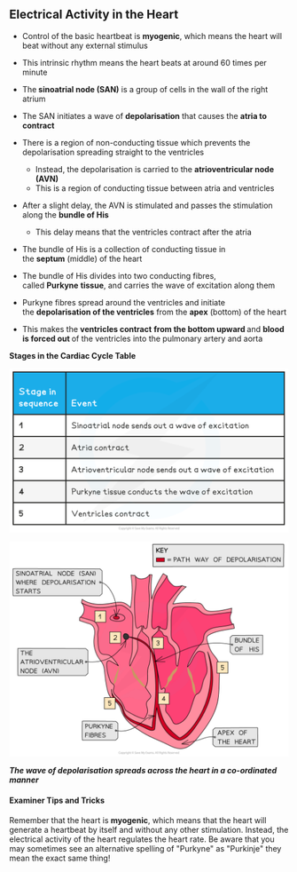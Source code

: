 Electrical Activity in the Heart
--------------------------------

* Control of the basic heartbeat is <b>myogenic</b>, which means the heart will beat without any external stimulus
* This intrinsic rhythm means the heart beats at around 60 times per minute
* The<b> sinoatrial node (SAN)</b> is a group of cells in the wall of the right atrium
* The SAN initiates a wave of <b>depolarisation</b> that causes the <b>atria to contract</b>
* There is a region of non-conducting tissue which prevents the depolarisation spreading straight to the ventricles

  + Instead, the depolarisation is carried to the <b>atrioventricular node (AVN)</b>
  + This is a region of conducting tissue between atria and ventricles
* After a slight delay, the AVN is stimulated and passes the stimulation along the <b>bundle of His</b>

  + This delay means that the ventricles contract after the atria
* The bundle of His is a collection of conducting tissue in the <b>septum</b> (middle) of the heart
* The bundle of His divides into two conducting fibres, called <b>Purkyne</b> <b>tissue</b>, and carries the wave of excitation along them
* Purkyne fibres spread around the ventricles and initiate the <b>depolarisation of the ventricles</b> from the <b>apex</b> (bottom) of the heart
* This makes the <b>ventricles contract</b> <b>from the bottom upward </b>and <b>blood is forced out </b>of the ventricles into the pulmonary artery and aorta

<b>Stages in the Cardiac Cycle Table</b>

![Stages in the Cardiac Cycle Table](Stages-in-the-Cardiac-Cycle-Table.png)

![Electrical Activity of the Heart_1](Electrical-Activity-of-the-Heart_1.png)

<i><b>The wave of depolarisation spreads across the heart in a co-ordinated manner</b></i>

#### Examiner Tips and Tricks

Remember that the heart is <b>myogenic</b>, which means that the heart will generate a heartbeat by itself and without any other stimulation. Instead, the electrical activity of the heart regulates the heart rate. Be aware that you may sometimes see an alternative spelling of "Purkyne" as "Purkinje" they mean the exact same thing!